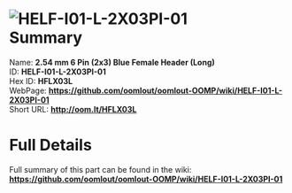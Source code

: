 
![HELF-I01-L-2X03PI-01](https://github.com/oomlout/oomlout-OOMP/blob/master/parts/HELF-I01-L-2X03PI-01/HELF-I01-L-2X03PI-01_420.jpg)   
Summary
=================
  
Name: __2.54 mm 6 Pin (2x3) Blue Female Header (Long)__    
ID: __HELF-I01-L-2X03PI-01__   
Hex ID: __HFLX03L__   
WebPage: __https://github.com/oomlout/oomlout-OOMP/wiki/HELF-I01-L-2X03PI-01__   
Short URL: __http://oom.lt/HFLX03L__   

Full Details
==========================
Full summary of this part can be found in the wiki:   
__https://github.com/oomlout/oomlout-OOMP/wiki/HELF-I01-L-2X03PI-01__    

